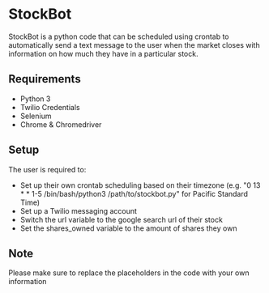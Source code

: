 # StockBot

StockBot is a python code that can be scheduled using crontab to automatically send a text message 
to the user when the market closes with information on how much they have in a particular stock. 

## Requirements
- Python 3
- Twilio Credentials
- Selenium
- Chrome & Chromedriver

## Setup 
The user is required to:
- Set up their own crontab scheduling based on their timezone (e.g. "0 13 * * 1-5 /bin/bash/python3 /path/to/stockbot.py" for Pacific Standard Time)
- Set up a Twilio messaging account
- Switch the url variable to the google search url of their stock
- Set the shares_owned variable to the amount of shares they own

## Note
Please make sure to replace the placeholders in the code with your own information
